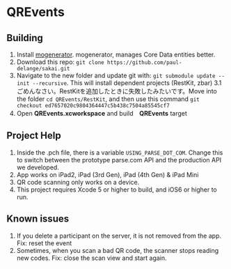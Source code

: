 QREvents
=====

Building
-----

1. Install [mogenerator](http://rentzsch.github.io/mogenerator/). mogenerator, manages Core Data entities better.
2. Download this repo: ```git clone https://github.com/paul-delange/sakai.git ```
3. Navigate to the new folder and update git with: ```git submodule update --init --recursive```. This will install dependent projects (RestKit, zbar)
3.1 ごめんなさい。RestKitを追加したときに失敗したみたいです。Move into the folder ```cd QREvents/RestKit```, and then use this command ```git checkout ed7657020c9804364447c5b438c7504a85545cf7```
4. Open **QREvents.xcworkspace** and build　**QREvents** target

Project Help
------

1. Inside the .pch file, there is a variable ```USING_PARSE_DOT_COM```. Change this to switch between the prototype parse.com API and the production API we developed.
2. App works on iPad2, iPad (3rd Gen), iPad (4th Gen) & iPad Mini
3. QR code scanning only works on a device.
4. This project requires Xcode 5 or higher to build, and iOS6 or higher to run.

Known issues
-----

1. If you delete a participant on the server, it is not removed from the app. Fix: reset the event
2. Sometimes, when you scan a bad QR code, the scanner stops reading new codes. Fix: close the scan view and start again.



